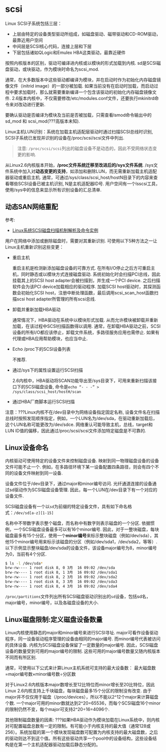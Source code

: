 # scsi
Linux SCSI子系统包括三层：
- 上层由特定的设备类型驱动所组成，如磁盘驱动、磁带驱动和CD-ROM驱动，最靠近用户空间
- 中间层是SCSI核心代码，连接上层和下层
- 下层包括诸如QLogic和Emulex HBA这类驱动，最靠近硬件

按照内核版本的区别，驱动可编译进内核或以模块的形式加载到内核. sd是SCSI磁盘驱动，或块驱动，作为模块时命名为scsi_mod.

通常，在大多数版本中这些驱动都编译为模块，并在启动时作为初始化内存磁盘镜像文件（initrid image）的一部分被加载. 如果当前没有在启动时加载，而启动过程中要求加载时，那么就需要重新编译一个包含该驱动的初始化内存磁盘镜像文件. 2.6版本内核中，不仅需要修改/etc/modules.conf文件，还要执行mkinitrd命令来对改动进行更新.

要确认驱动是否编译为模块及当前是否被加载，只需查看lsmod命令输出中的sd_mod 和 scsi_mod(???高版本未知).

Linux主机LUN识别：系统在加载主机适配层驱动时通过扫描SCSI总线时识别, SCSI子系统已发现并识别的设备在/proc/scsi/scsi文件中列出.

> 注意: `/proc/scsi/scsi`列出的磁盘设备不是动态的，因此不受网络状态变更的影响.

从Linux2.6内核版本开始，**/proc文件系统迁移至改进后的/sys文件系统**. /sys文件系统中加入对**动态变更的支持**，如添加和删除LUN，而无需重新加载主机适配器驱动或重启主机. 通常，可通过/sys/class/scsi_host/hostN目录下的内容来查看哪些SCSI设备已被主机识别, N是主机适配器ID号. 用户空间有一个lsscsi工具， 使用/sys中的信息来显示所有识别设备的汇总清单.

## 动态SAN网络重配
参考:
- [Linux系统SCSI磁盘扫描机制解析及命令实例](https://blog.csdn.net/jiaping0424/article/details/51777043)

用户在网络中添加或删除磁盘时，需要对其重新识别. 可使用以下5种方法之一让Linux主机重新识别这些变更：
- 重启主机

    重启主机是检测新添加磁盘设备的可靠方式. 在所有I/O停止之后方可重启主机，同时静态或以模块方式连接磁盘驱动. 系统初始化时会扫描PCI总线，因此挂载其上的SCSI host adapter会被扫描到，并生成一个PCI device. 之后扫描软件会为该PCI device加载相应的驱动程序. 加载SCSI host驱动时，其探测函数会初始化SCSI host，注册中断处理函数，最后调用scsi_scan_host函数扫描scsi host adapter所管理的所有scsi总线.
- 卸载并重新加载HBA驱动

    通常情况下，HBA驱动在系统中以模块形式加载. 从而允许模块被卸载并重新加载，在该过程中SCSI扫描函数得以调用. 通常，在卸载HBA驱动之前，SCSI设备的所有I/O都应该停止，卸载文件系统，多路径服务应用也需停止. 如果有代理或HBA应用帮助模块，也应当中止.
- Echo /proc下的SCSI设备列表

    不推荐.
- 通过/sys下的属性设置运行SCSI扫描

    2.6内核中，HBA驱动将SCAN功能导出至/sys目录下，可用来重新扫描该接口下的SCSI磁盘设备, 命令是`echo “- - -” > /sys/class/scsi_host/hostH/scan`
- 通过HBA厂商脚本运行SCSI扫描


注意：???Linux内核不在/dev目录中为网络设备指定固定名称, 设备文件名在扫描总线时按照发现顺序指定，例如，一个LUN名为/dev/sda，在驱动重新加载后，这个LUN名称可能更改为/dev/sdce. 网络重认可能导致主机，总线，target和LUN ID值的偏移，因此通过/proc/scsi/scsi文件添加特定磁盘是不可靠的.

## Linux设备命名
内核驱动可使用特定的设备文件来控制磁盘设备. 映射到同一物理磁盘设备的设备文件可能不止一个. 例如，在多路径环境下某一设备配置四条路径，则会有四个不同的设备文件映射到同一设备.

 设备文件位于/dev目录下，通过major和minor编号访问. 光纤通道连接的设备通过sd驱动作为SCSI磁盘设备管理. 因此，每一个LUN在/dev目录下有一个对应的设备文件.

 SCSI磁盘设备有一个以`sd`为前缀的特定设备文件，具有如下命名格式：`/dev/sd[a-z][1-15]`

名称中不带数字表示整个磁盘，而名称中有数字则表示磁盘的一个分区. 依据惯例，一个SCSI磁盘设备最多可以有16个minor编号. 因此，对于一整块磁盘，每块磁盘最多有15个分区，使用一个**minor编号**来标示整块磁盘（例如/dev/sda），其他15个minor编号用来标示该磁盘的分区（例如/dev/sda1，/dev/sda2，等等）. 以下示例显示整块磁盘/dev/sda的设备文件，该设备major编号为8，minor编号为0，当前有4个分区.
```sh
$ ls -l /dev/sda*
brw-rw---- 1 root disk 8, 0 3月  16 09:02 /dev/sda
brw-rw---- 1 root disk 8, 1 3月  16 09:02 /dev/sda1
brw-rw---- 1 root disk 8, 2 3月  16 09:02 /dev/sda2
brw-rw---- 1 root disk 8, 3 3月  16 09:02 /dev/sda3
brw-rw---- 1 root disk 8, 4 3月  16 09:02 /dev/sda4
```
 
`/proc/partitions`文件列出所有SCSI磁盘驱动识别出的`sd`设备，包括sd名，major编号，minor编号，以及各磁盘设备的大小.

## Linux磁盘限制:定义磁盘设备数量
Linux内核使用静态的major和minor编号来进行SCSI寻址. major可看作设备驱动程序，同一设备驱动程序管理的设备由相同的major编号. 而minor编号代表被访问的具体设备. 内核为SCSI磁盘设备保留了一定数量的major编号. 因此，SCSI磁盘设备的数量受到可用的major编号的限制. 这些可用的major编号数量又随内核版本不同而有所区别.

通常，可使用以下公式来计算Linux主机系统可支持的最大设备数：
最大磁盘数=major编号数×minor编号数÷分区数

对于Linux2.6内核版本major数增长至12比特位而minor增长至20比特位，因此Linux 2.6内核支持上千块磁盘，每块磁盘最多15个分区的限制没有改变. 由于major并不仅仅用于磁盘（/proc/devices），所以不能以2^12个major来计算磁盘个数. 一个major可用的minor数就达到2^20=65536，而每个SCSI磁盘16个minor的限制仍然不变，每个major可支持2^20÷16=4096个. 

其他限制磁盘数量的因素: ???如果HBA驱动作为模块加载在Linux系统中，则内核对可配置磁盘总数有一定的限制。有可能小于内核支持的最大值（通常128或256）。系统加载的第一个模块发现磁盘数可配置为内核支持的最大磁盘数，之后的驱动则达不到这个值。所有这些驱动共享一个pool中的设备结构，这些设备结构是在第一个主机适配器驱动加载后静态分配的。

 